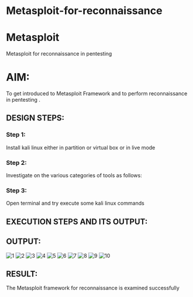 # Metasploit-for-reconnaissance
# Metasploit
Metasploit for reconnaissance in pentesting

# AIM:

To get introduced to Metasploit Framework and to  perform reconnaissance  in pentesting .

## DESIGN STEPS:

### Step 1:

Install kali linux either in partition or virtual box or in live mode

### Step 2:

Investigate on the various categories of tools as follows:

### Step 3:

Open terminal and try execute some kali linux commands

## EXECUTION STEPS AND ITS OUTPUT:


## OUTPUT:
![1](https://github.com/user-attachments/assets/1d35d00b-0643-4245-ae75-997abbc091e0)
![2](https://github.com/user-attachments/assets/47bc4289-e12e-4536-b754-ea3884746220)
![3](https://github.com/user-attachments/assets/422c9726-4be9-4287-9ac5-fda4b0c1cfb4)
![4](https://github.com/user-attachments/assets/74a978fc-4cf9-4a0f-8e6c-8e9d8c4767f0)
![5](https://github.com/user-attachments/assets/c80169e9-dfbd-4a50-aee4-875bd408e64d)
![6](https://github.com/user-attachments/assets/50e6dde8-ec4d-4a13-a531-6b9a27b484ae)
![7](https://github.com/user-attachments/assets/a9c0c5cd-450f-4db0-852d-0282509b7aac)
![8](https://github.com/user-attachments/assets/79a8fab2-25bb-4b91-9b4f-6855bfc1c0c0)
![9](https://github.com/user-attachments/assets/3f5340ac-659e-4390-88a6-0bced7b5073a)
![10](https://github.com/user-attachments/assets/0af189f0-aebf-4106-928f-67f4707868f9)


## RESULT:
The Metasploit framework for reconnaissance is  examined successfully
